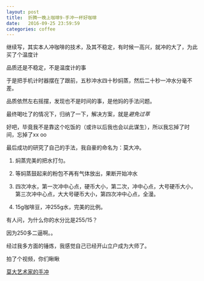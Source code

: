 ```yaml
---
layout: post
title:  折腾一晚上咖啡9-手冲一杯好咖啡
date:   2016-09-25 23:59:59
categories: coffee
---
```


继续写，其实本人冲咖啡的技术，及其不稳定，有时候一高兴，就冲的大了，为此买了个温度计

品质还是不稳定，不是温度计的事

于是把手机计时器摆在了跟前，五秒冲水四十秒焖蒸，然后二十秒一冲水分毫不差。

品质依然左右摇摆，发现也不是时间的事，是他妈的手法问题。

最终喝吐了的情况下，归纳了一下，解决方案，就是*避免过萃*

好吧，毕竟我不是靠这个吃饭的（或许以后我也会以此谋生），所以我忘掉了时间，忘掉了xx oo

最后成功的研究了自己的手法，我自豪的命名为：莫大冲。


1. 焖蒸完美的把水打匀。

2. 等焖蒸鼓起来的粉包不再有气体放出，果断开始冲水

3. 四次冲水，第一次冲中心点，硬币大小，第二次，冲中心点，大号硬币大小，第三次冲中心点，大大号硬币大小，第四次冲中心点，全漫。

4. 15g咖啡豆，冲255g水，完美的比例。


有人问，为什么你的水分比是255/15？ 

因为250多二逼啊。。


经过我多方面的锤炼，我感觉自己已经开山立户成为大师了。

拍了个视频，你们瞅瞅

<a href="http://v.qq.com/x/page/x0331c4zoww.html" target="_blank">莫大艺术家的手冲</a>










